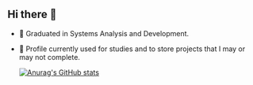 ## Hi there 👋

- 🔭 Graduated in Systems Analysis and Development.
- 💬 Profile currently used for studies and to store projects that I may or may not complete.

  [![Anurag's GitHub stats](https://github-readme-stats.vercel.app/api?username=PinheiroDev&theme=dark)](https://github.com/PinheiroDev/github-readme-stats)
  
